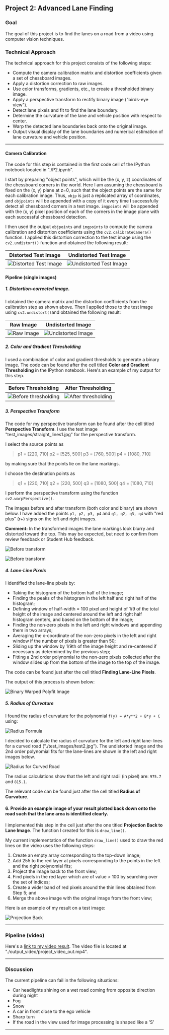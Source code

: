 ## Project 2: Advanced Lane Finding

### Goal

The goal of this project is to find the lanes on a road from a video using computer vision techniques.

### Technical Approach

The technical approach for this project consists of the following steps:

* Compute the camera calibration matrix and distortion coefficients given a set of chessboard images.
* Apply a distortion correction to raw images.
* Use color transforms, gradients, etc., to create a thresholded binary image.
* Apply a perspective transform to rectify binary image ("birds-eye view").
* Detect lane pixels and fit to find the lane boundary.
* Determine the curvature of the lane and vehicle position with respect to center.
* Warp the detected lane boundaries back onto the original image.
* Output visual display of the lane boundaries and numerical estimation of lane curvature and vehicle position.

---

#### Camera Calibration

The code for this step is contained in the first code cell of the IPython notebook located in "./P2.ipynb".  

I start by preparing "object points", which will be the (x, y, z) coordinates of the chessboard corners in the world. Here I am assuming the chessboard is fixed on the (x, y) plane at z=0, such that the object points are the same for each calibration image.  Thus, `objp` is just a replicated array of coordinates, and `objpoints` will be appended with a copy of it every time I successfully detect all chessboard corners in a test image.  `imgpoints` will be appended with the (x, y) pixel position of each of the corners in the image plane with each successful chessboard detection.  

I then used the output `objpoints` and `imgpoints` to compute the camera calibration and distortion coefficients using the `cv2.calibrateCamera()` function.  I applied this distortion correction to the test image using the `cv2.undistort()` function and obtained the following result: 

|                    Distorted Test Image                     |                   Undistorted Test Image                    |
| :---------------------------------------------------------: | :---------------------------------------------------------: |
| ![Distorted Test Image](./camera_cal/test/calibration1.jpg) | ![Undistorted Test Image](./camera_cal/test/calibrated.jpg) |



#### Pipeline (single images)

##### 1. Distortion-corrected image.

I obtained the camera matrix and the distortion coefficients from the calibration step as shown above. Then I applied those to the test image using `cv2.undistort()`and obtained the following result:

|                    Raw Image                    |                      Undistorted Image                       |
| :---------------------------------------------: | :----------------------------------------------------------: |
| ![Raw Image](./test_images/straight_lines1.jpg) | ![Undistorted Image](./test_images/straight_lines1_undist.jpg) |

##### 2. Color and Gradient Thresholding

I used a combination of color and gradient thresholds to generate a binary image.  The code can be found after the cell titled **Color and Gradient Thresholding** in the IPython notebook.  Here's an example of my output for this step.



|                     Before Thresholding                      |                      After Thresholding                      |
| :----------------------------------------------------------: | :----------------------------------------------------------: |
| ![Before thresholding](./output_images/image_unwarped_color.jpg) | ![After thresholding](./output_images/image_unwarped_binary.jpg) |

##### 

##### 3. Perspective Transform

The code for my perspective transform can be found after the cell titled **Perspective Transform**. I use the test image "test_images/straight_lines1.jpg" for the perspective transform. 

I select the source points as

> p1 = [220, 710]
> p2 = [525, 500]
> p3 = [760, 500]
> p4 = [1080, 710]

by making sure that the points lie on the lane markings.

I choose the destination points as

> q1 = [220, 710]
> q2 = [220, 500]
> q3 = [1080, 500]
> q4 = [1080, 710]

I perform the perspective transform using the function `cv2.warpPerspective()`.

The images before and after transform (both color and binary) are shown below. I have added the points `p1, p2, p3, p4` and `q1, q2, q3, q4` with "red plus" (r+) signs on the left and right images.

**Comment:** In the transformed images the lane markings look blurry and distorted toward the top. This may be expected, but need to confirm from review feedback or Student Hub feedback. 



![Before transform](./output_images/transform_color.png)



![Before transform](./output_images/transform_binary.png)



##### 4. Lane-Line Pixels

I identified the lane-line pixels by:

- Taking the histogram of the bottom half of the image;
- Finding the peaks of the histogram in the left half and right half of the histogram;
- Defining window of half-width = 100 pixel and height of 1/9 of the total height of the image and centered around the left and right half histogram centers, and based on the bottom of the image; 
- Finding the non-zero pixels in the left and right windows and appending them in two arrays;
- Averaging the x-coordinate of the non-zero pixels in the left and right window if the number of pixels is greater than 50;
- Sliding up the window by 1/9th of the image height and re-centered if necessary as determined by the previous step;
- Fitting a 2nd order polynomial to the non-zero pixels collected after the window slides up from the bottom of the image to the top of the image. 

The code can be found just after the cell titled **Finding Lane-Line Pixels**.

The output of this process is shown below:

![Binary Warped Polyfit Image](./output_images/binary_warped_polyfit.png)



##### 5. Radius of Curvature

I found the radius of curvature for the polynomial `f(y) = A*y**2 + B*y + C ` using:

![Radius Formula](./misc_images/RadiusFormula.png)

I decided to calculate the radius of curvature for the left and right lane-lines for a curved road ("./test_images/test2.jpg"). The undistorted image and the 2nd order polynomial fits for the lane-lines are shown in the left and right images below.

![Radius for Curved Road](./output_images/binary_warped_polyfit_curvedroad.png)

The radius calculations show that the left and right radii (in pixel) are: `975.7` and `815.1.`

The relevant code can be found just after the cell titled **Radius of Curvature**.



#### 6. Provide an example image of your result plotted back down onto the road such that the lane area is identified clearly.

I implemented this step in the cell just after the one titled **Projection Back to Lane Image**. The function I created for this is `draw_line()`.  

My current implementation of the function `draw_line()` used to draw the red lines on the video uses the following steps:

1. Create an empty array corresponding to the top-down image;
2. Add 255 to the red layer at pixels corresponding to the points in the left and the right polynomial fits;
3. Project the image back to the front view;
4. Find pixels in the red layer which are of value > 100 by searching over the set of indices;
5. Create a wider band of red pixels around the thin lines obtained from Step 5; and
6. Merge the above image with the original image from the front view;

Here is an example of my result on a test image:

![Projection Back](./output_images/projection_back.png)

---

### Pipeline (video)

Here's a [link to my video result](./output_video/project_video_out.mp4). The video file is located at "./output_video/project_video_out.mp4".



---

### Discussion

The current pipeline can fail in the following situations:

- Car headlights shining on a wet road coming from opposite direction during night
- Fog
- Snow
- A car in front close to the ego vehicle
- Sharp turn
- If the road in the view used for image processing is shaped like a 'S'

---



 

